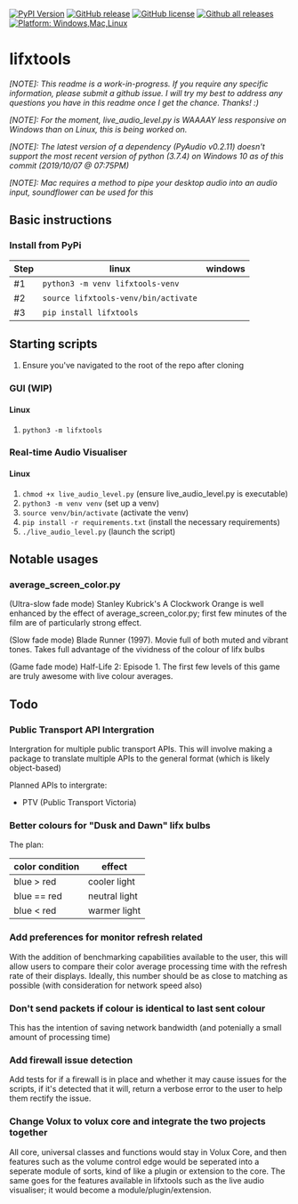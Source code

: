 [![PyPI Version](https://img.shields.io/pypi/v/lifxtools.svg)](https://pypi.python.org/pypi/lifxtools/)
[![GitHub release](https://img.shields.io/github/release-pre/drtexxofficial/lifxtools.svg)](https://GitHub.com/DrTexx/lifxtools/releases/)
[![GitHub license](https://img.shields.io/github/license/DrTexx/lifxtools.svg?branch=master)](https://github.com/DrTexx/lifxtools/blob/master/LICENSE)
[![Github all releases](https://img.shields.io/github/downloads/DrTexx/lifxtools/total.svg)](https://GitHub.com/DrTexx/lifxtools/releases/)
[![Platform: Windows,Mac,Linux](https://img.shields.io/badge/Platform-Windows%20%7C%20Mac%20%7C%20Linux-blue.svg)](#)
 
 
# lifxtools
 
_[NOTE]: This readme is a work-in-progress. If you require any specific information, please submit a github issue. I will try my best to address any questions you have in this readme once I get the chance. Thanks! :)_
 
_[NOTE]: For the moment, live_audio_level.py is WAAAAY less responsive on Windows than on Linux, this is being worked on._
 
_[NOTE]: The latest version of a dependency (PyAudio v0.2.11) doesn't support the most recent version of python (3.7.4) on Windows 10 as of this commit (2019/10/07 @ 07:75PM)_
 
_[NOTE]: Mac requires a method to pipe your desktop audio into an audio input, soundflower can be used for this_
 
## Basic instructions
### Install from PyPi
 
| Step | linux | windows |
| --- | --- | --- |
| #1 | `python3 -m venv lifxtools-venv` |
| #2 | `source lifxtools-venv/bin/activate` |
| #3 | `pip install lifxtools` |
 
## Starting scripts
1. Ensure you've navigated to the root of the repo after cloning
 
### GUI (WIP)
#### Linux
1. `python3 -m lifxtools`
 
### Real-time Audio Visualiser
#### Linux
1. `chmod +x live_audio_level.py` (ensure live_audio_level.py is executable)
1. `python3 -m venv venv` (set up a venv)
1. `source venv/bin/activate` (activate the venv)
1. `pip install -r requirements.txt` (install the necessary requirements)
1. `./live_audio_level.py` (launch the script)
 
 
 
## Notable usages
### average_screen_color.py
(Ultra-slow fade mode)
Stanley Kubrick's A Clockwork Orange is well enhanced by the effect of average_screen_color.py; first few minutes of the film are of particularly strong effect.
 
(Slow fade mode)
Blade Runner (1997). Movie full of both muted and vibrant tones. Takes full advantage of the vividness of the colour of lifx bulbs
 
(Game fade mode)
Half-Life 2: Episode 1. The first few levels of this game are truly awesome with live colour averages.
 
## Todo
### Public Transport API Intergration
Intergration for multiple public transport APIs. This will involve making a package to translate multiple APIs to the general format (which is likely object-based)
 
Planned APIs to intergrate:
- PTV (Public Transport Victoria)
 
### Better colours for "Dusk and Dawn" lifx bulbs
The plan:
 
| color condition | effect        |
| ---             | ---           |
| blue > red      | cooler light  |
| blue == red     | neutral light |
| blue < red      | warmer light  |
 
### Add preferences for monitor refresh related
With the addition of benchmarking capabilities available to the user, this will allow users to compare their color average processing time with the refresh rate of their displays. Ideally, this number should be as close to matching as possible (with consideration for network speed also)
 
### Don't send packets if colour is identical to last sent colour
This has the intention of saving network bandwidth (and potenially a small amount of processing time)
 
### Add firewall issue detection
Add tests for if a firewall is in place and whether it may cause issues for the scripts, if it's detected that it will, return a verbose error to the user to help them rectify the issue.

### Change Volux to volux core and integrate the two projects together
All core, universal classes and functions would stay in Volux Core, and then features such as the volume control edge would be seperated into a seperate module of sorts, kind of like a plugin or extension to the core. The same goes for the features available in lifxtools such as the live audio visualiser; it would become a module/plugin/extension.
